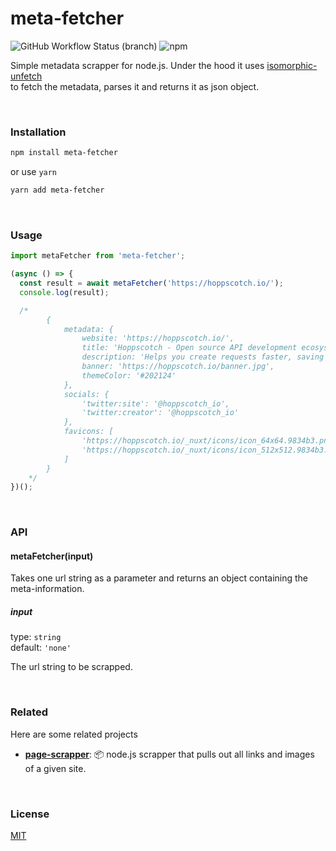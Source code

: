 # meta-fetcher

![GitHub Workflow Status (branch)](https://img.shields.io/github/workflow/status/rocktimsaikia/meta-fetcher/CI/main?style=flat-square&logo=github&color=success)
![npm](https://img.shields.io/npm/v/meta-fetcher?style=flat-square&color=success&logo=npm)

Simple metadata scrapper for node.js. Under the hood it uses [isomorphic-unfetch](https://www.npmjs.com/package/isomorphic-unfetch) \
to fetch the metadata, parses it and returns it as json object.

<br/>

### Installation

```bash
npm install meta-fetcher
```

or use `yarn`

```bash
yarn add meta-fetcher
```

<br/>

### Usage

```javascript
import metaFetcher from 'meta-fetcher';

(async () => {
  const result = await metaFetcher('https://hoppscotch.io/');
  console.log(result);

  /*
        {
            metadata: {
                website: 'https://hoppscotch.io/',
                title: 'Hoppscotch - Open source API development ecosystem',
                description: 'Helps you create requests faster, saving precious time on development.',
                banner: 'https://hoppscotch.io/banner.jpg',
                themeColor: '#202124'
            },
            socials: {
                'twitter:site': '@hoppscotch_io',
                'twitter:creator': '@hoppscotch_io'
            },
            favicons: [
                'https://hoppscotch.io/_nuxt/icons/icon_64x64.9834b3.png',
                'https://hoppscotch.io/_nuxt/icons/icon_512x512.9834b3.png'
            ]
        }
    */
})();
```

<br/>

### API

#### metaFetcher(input)

Takes one url string as a parameter and returns an object containing the meta-information.

##### input

type: `string` \
default: `'none'`

The url string to be scrapped.

<br/>

### Related

Here are some related projects

- [**page-scrapper**](https://github.com/rocktimsaikia/page-scrapper): 📦 node.js scrapper that pulls out all links and images of a given site.

<br/>

### License

[MIT](https://choosealicense.com/licenses/mit/)
